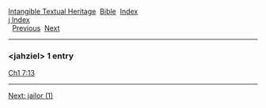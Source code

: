 [Intangible Textual Heritage](../../index)  [Bible](../index) 
[Index](index)   
[j Index](_j_)  
  [Previous](c06058)  [Next](c06060) 

------------------------------------------------------------------------

### &lt;jahziel&gt; 1 entry

[Ch1 7:13](../kjv/ch1007.htm#013)  

------------------------------------------------------------------------

[Next: jailor (1)](c06060)
